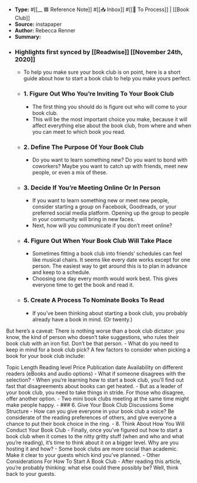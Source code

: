 - **Type:** #[[__ 🟦  Reference Note]] #[[📥 Inbox]] #[[📝 To Process]] | [[Book Club]]
- **Source:**  instapaper
- **Author:** Rebecca Renner
- **Summary:**
- ### Highlights first synced by [[Readwise]] [[November 24th, 2020]]
    - To help you make sure your book club is on point, here is a short guide about how to start a book club to help you make yours perfect. 
    - ### 1. Figure Out Who You’re Inviting To Your Book Club
        - The first thing you should do is figure out who will come to your book club. 
        - This will be the most important choice you make, because it will affect everything else about the book club, from where and when you can meet to which book you read. 
    - ### 2. Define The Purpose Of Your Book Club
        - Do you want to learn something new? Do you want to bond with coworkers? Maybe you want to catch up with friends, meet new people, or even a mix of these. 
    - ### 3. Decide If You’re Meeting Online Or In Person
        - If you want to learn something new or meet new people, consider starting a group on Facebook, Goodreads, or your preferred social media platform. Opening up the group to people in your community will bring in new faces. 
        - Next, how will you communicate if you don’t meet online? 
    - ### 4. Figure Out When Your Book Club Will Take Place 
        - Sometimes fitting a book club into friends’ schedules can feel like musical chairs. It seems like every date works except for one person. The easiest way to get around this is to plan in advance and keep to a schedule. 
        - Choosing one day every month would work best. This gives everyone time to get the book and read it. 
    - ### 5. Create A Process To Nominate Books To Read 
        - If you’ve been thinking about starting a book club, you probably already have a book in mind. (Or twenty.)

But here’s a caveat: There is nothing worse than a book club dictator: you know, the kind of person who doesn’t take suggestions, who rules their book club with an iron fist. Don’t be that person. 
        - What do you need to keep in mind for a book club pick? A few factors to consider when picking a book for your book club include:

Topic
Length
Reading level
Price
Publication date
Availability on different readers (eBooks and audio options) 
        - What if someone disagrees with the selection? 
        - When you’re learning how to start a book club, you’ll find out fast that disagreements about books can get heated. 
        - But as a leader of your book club, you need to take things in stride. For those who disagree, offer another option. 
        - Two mini book clubs meeting at the same time might make people happy. 
    - ### 6. Give Your Book Club Discussions Some Structure
        - How can you give everyone in your book club a voice? Be considerate of the reading preferences of others, and give everyone a chance to put their book choice in the ring. 
        - 8. Think About How You Will Conduct Your Book Club 
        - Finally, once you’ve figured out how to start a book club when it comes to the nitty gritty stuff (when and who and what you’re reading), it’s time to think about it on a bigger level. Why are you hosting it and how? 
        - Some book clubs are more social than academic. Make it clear to your guests which kind you’ve planned. 
        - Other Considerations For How To Start A Book Club 
        - After reading this article, you’re probably thinking: what else could there possibly be? Well, think back to your guests. 

